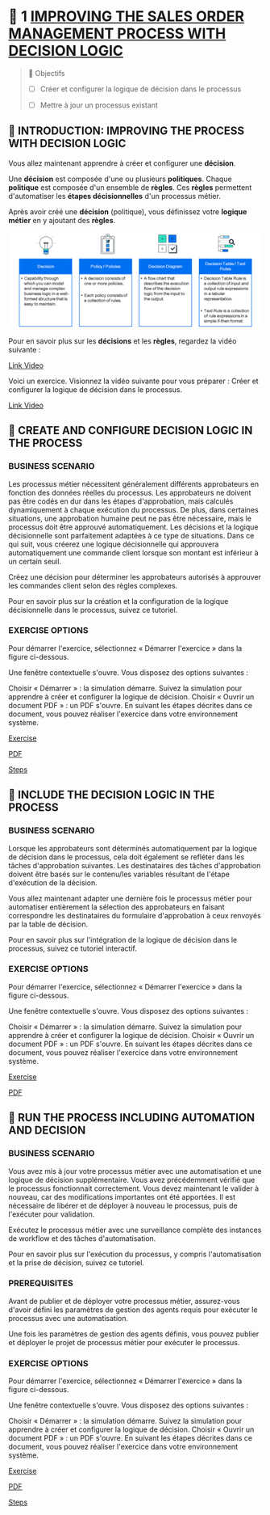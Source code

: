 # 🌸 1 [IMPROVING THE SALES ORDER MANAGEMENT PROCESS WITH DECISION LOGIC](https://learning.sap.com/learning-journeys/create-processes-and-automations-with-sap-build-process-automation/improving-the-sales-order-management-process-with-decision-logic_e13b26bd-9ba6-48ba-a7f0-d8879c1bb14f)

> 🌺 Objectifs
>
> - [ ] Créer et configurer la logique de décision dans le processus
>
> - [ ] Mettre à jour un processus existant

## 🌸 INTRODUCTION: IMPROVING THE PROCESS WITH DECISION LOGIC

Vous allez maintenant apprendre à créer et configurer une **décision**.

Une **décision** est composée d'une ou plusieurs **politiques**. Chaque **politique** est composée d'un ensemble de **règles**. Ces **règles** permettent d'automatiser les **étapes décisionnelles** d'un processus métier.

Après avoir créé une **décision** (politique), vous définissez votre **logique métier** en y ajoutant des **règles**.

![](./assets/SPA400_02_U5L1_001.png)

Pour en savoir plus sur les **décisions** et les **règles**, regardez la vidéo suivante :

[Link Video](https://learning.sap.com/learning-journeys/create-processes-and-automations-with-sap-build-process-automation/improving-the-sales-order-management-process-with-decision-logic_e13b26bd-9ba6-48ba-a7f0-d8879c1bb14f)

Voici un exercice. Visionnez la vidéo suivante pour vous préparer : Créer et configurer la logique de décision dans le processus.

[Link Video](https://learning.sap.com/learning-journeys/create-processes-and-automations-with-sap-build-process-automation/improving-the-sales-order-management-process-with-decision-logic_e13b26bd-9ba6-48ba-a7f0-d8879c1bb14f)

## 🌸 CREATE AND CONFIGURE DECISION LOGIC IN THE PROCESS

### BUSINESS SCENARIO

Les processus métier nécessitent généralement différents approbateurs en fonction des données réelles du processus. Les approbateurs ne doivent pas être codés en dur dans les étapes d'approbation, mais calculés dynamiquement à chaque exécution du processus. De plus, dans certaines situations, une approbation humaine peut ne pas être nécessaire, mais le processus doit être approuvé automatiquement. Les décisions et la logique décisionnelle sont parfaitement adaptées à ce type de situations. Dans ce qui suit, vous créerez une logique décisionnelle qui approuvera automatiquement une commande client lorsque son montant est inférieur à un certain seuil.

Créez une décision pour déterminer les approbateurs autorisés à approuver les commandes client selon des règles complexes.

Pour en savoir plus sur la création et la configuration de la logique décisionnelle dans le processus, suivez ce tutoriel.

### EXERCISE OPTIONS

Pour démarrer l'exercice, sélectionnez « Démarrer l'exercice » dans la figure ci-dessous.

Une fenêtre contextuelle s'ouvre. Vous disposez des options suivantes :

Choisir « Démarrer » : la simulation démarre. Suivez la simulation pour apprendre à créer et configurer la logique de décision.
Choisir « Ouvrir un document PDF » : un PDF s'ouvre. En suivant les étapes décrites dans ce document, vous pouvez réaliser l'exercice dans votre environnement système.

[Exercise](https://learnsap.enable-now.cloud.sap/pub/mmcp/index.html?show=project!PR_5A87EC453DFB6883:uebung)

[PDF](./assets/hands_on.pdf)

[Steps](https://learning.sap.com/learning-journeys/create-processes-and-automations-with-sap-build-process-automation/improving-the-sales-order-management-process-with-decision-logic_e13b26bd-9ba6-48ba-a7f0-d8879c1bb14f)

## 🌸 INCLUDE THE DECISION LOGIC IN THE PROCESS

### BUSINESS SCENARIO

Lorsque les approbateurs sont déterminés automatiquement par la logique de décision dans le processus, cela doit également se refléter dans les tâches d'approbation suivantes. Les destinataires des tâches d'approbation doivent être basés sur le contenu/les variables résultant de l'étape d'exécution de la décision.

Vous allez maintenant adapter une dernière fois le processus métier pour automatiser entièrement la sélection des approbateurs en faisant correspondre les destinataires du formulaire d'approbation à ceux renvoyés par la table de décision.

Pour en savoir plus sur l'intégration de la logique de décision dans le processus, suivez ce tutoriel interactif.

### EXERCISE OPTIONS

Pour démarrer l'exercice, sélectionnez « Démarrer l'exercice » dans la figure ci-dessous.

Une fenêtre contextuelle s'ouvre. Vous disposez des options suivantes :

Choisir « Démarrer » : la simulation démarre. Suivez la simulation pour apprendre à créer et configurer la logique de décision.
Choisir « Ouvrir un document PDF » : un PDF s'ouvre. En suivant les étapes décrites dans ce document, vous pouvez réaliser l'exercice dans votre environnement système.

[Exercise](https://learnsap.enable-now.cloud.sap/pub/mmcp/index.html?show=project!PR_13BB5FF1AE86A8C:uebung)

[PDF](<./assets/hands_on%20(1).pdf>)

## 🌸 RUN THE PROCESS INCLUDING AUTOMATION AND DECISION

### BUSINESS SCENARIO

Vous avez mis à jour votre processus métier avec une automatisation et une logique de décision supplémentaire. Vous avez précédemment vérifié que le processus fonctionnait correctement. Vous devez maintenant le valider à nouveau, car des modifications importantes ont été apportées. Il est nécessaire de libérer et de déployer à nouveau le processus, puis de l'exécuter pour validation.

Exécutez le processus métier avec une surveillance complète des instances de workflow et des tâches d'automatisation.

Pour en savoir plus sur l'exécution du processus, y compris l'automatisation et la prise de décision, suivez ce tutoriel.

### PREREQUISITES

Avant de publier et de déployer votre processus métier, assurez-vous d'avoir défini les paramètres de gestion des agents requis pour exécuter le processus avec une automatisation.

Une fois les paramètres de gestion des agents définis, vous pouvez publier et déployer le projet de processus métier pour exécuter le processus.

### EXERCISE OPTIONS

Pour démarrer l'exercice, sélectionnez « Démarrer l'exercice » dans la figure ci-dessous.

Une fenêtre contextuelle s'ouvre. Vous disposez des options suivantes :

Choisir « Démarrer » : la simulation démarre. Suivez la simulation pour apprendre à créer et configurer la logique de décision.
Choisir « Ouvrir un document PDF » : un PDF s'ouvre. En suivant les étapes décrites dans ce document, vous pouvez réaliser l'exercice dans votre environnement système.

[Exercise](https://learnsap.enable-now.cloud.sap/pub/mmcp/index.html?show=project!PR_12C71F13613E5884:uebung)

[PDF](<./assets/hands_on%20(2).pdf>)

[Steps](https://learning.sap.com/learning-journeys/create-processes-and-automations-with-sap-build-process-automation/improving-the-sales-order-management-process-with-decision-logic_e13b26bd-9ba6-48ba-a7f0-d8879c1bb14f)
